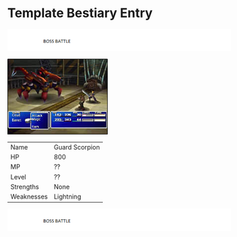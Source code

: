 # Template Bestiary Entry

![Alt Text To Be Populated](../general-assets/boss-banner.png) 


![Alt Text To Be Populated](../walkthrough-assets/ch01_14.png) 

|   |   |
|---|---|
| Name  | Guard Scorpion  |
| HP  | 800  |
| MP  | ??  |
| Level  | ??  |
| Strengths  | None  |
| Weaknesses  | Lightning  |



![Alt Text To Be Populated](../general-assets/boss-banner.png) 
